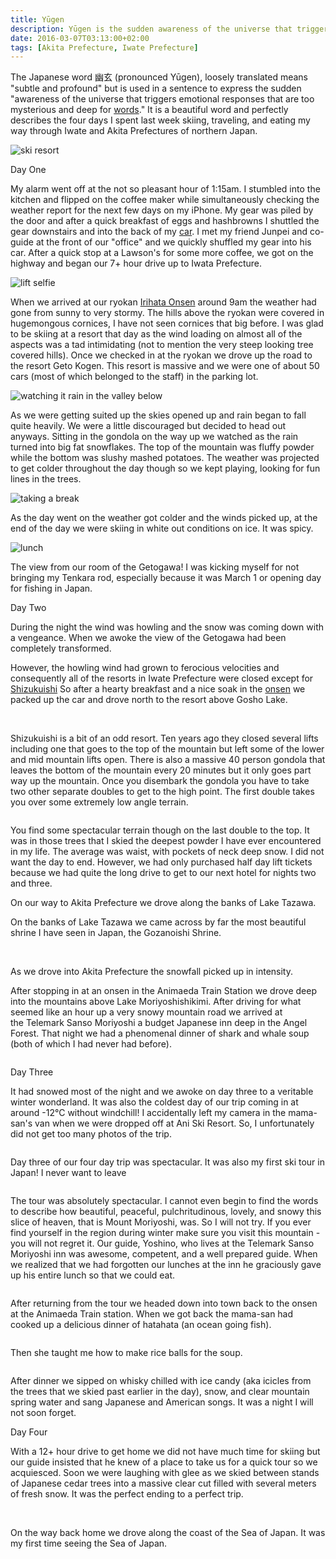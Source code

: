 ```yaml
---
title: Yūgen
description: Yūgen is the sudden awareness of the universe that triggers emotional responses that are too mysterious and deep for words...
date: 2016-03-07T03:13:00+02:00
tags: [Akita Prefecture, Iwate Prefecture]
---
```

<div class="text-lg mt-2">
<p class="mb-2">The Japanese word 幽玄 (pronounced Yūgen), loosely translated means "subtle and profound" but is used in a sentence to express the sudden "awareness of the universe that triggers emotional responses that are too mysterious and deep for <a href="https://theodysseyonline.com/le-moyne/11-beautiful-untranslatable-japanese-words/221351" target="_blank" rel="noopener noreferrer" class="text-red-500 hover:bg-red-500 hover:text-white">words</a>." It is a beautiful word and perfectly describes the four days I spent last week skiing, traveling, and eating my way through Iwate and Akita Prefectures of northern Japan.</p>

<img class="w-8/12 rounded-lg shadow-lg mx-auto" src="https://res.cloudinary.com/mountaintopcoding-127956/image/upload/v1658331505/Fallfish%20Tenkara/Yugen/yugen-japan-skiing-tenkara-day_1_m2vz75.jpg" alt="ski resort" />

<p class="mt-2 mb-2 font-semibold">Day One</p>

<p class="mt-2 mb-2">My alarm went off at the not so pleasant hour of 1:15am. I stumbled into the kitchen and flipped on the coffee maker while simultaneously checking the weather report for the next few days on my iPhone. My gear was piled by the door and after a quick breakfast of eggs and hashbrowns I shuttled the gear downstairs and into the back of my <a href="https://www.fallfishtenkara.com/custom-camper-microvan/" target="_blank" rel="noopener noreferrer" class="text-red-500 hover:bg-red-500 hover:text-white">car</a>. I met my friend Junpei and co-guide at the front of our "office" and we quickly shuffled my gear into his car. After a quick stop at a Lawson's for some more coffee, we got on the highway and began our 7+ hour drive up to Iwata Prefecture.</p>

<img class="w-8/12 rounded-lg shadow-lg mx-auto" src="https://res.cloudinary.com/mountaintopcoding-127956/image/upload/v1658331505/Fallfish%20Tenkara/Yugen/yugen-japan-skiing-tenkara-day_2-buddies_iklilj.jpg" alt="lift selfie" />

<p class="mt-2 mb-2">When we arrived at our ryokan <a href="https://www.vijp.com/irihataonsen/" target="_blank" rel="noopener noreferrer" class="text-red-500 hover:bg-red-500 hover:text-white">Irihata Onsen</a> around 9am the weather had gone from sunny to very stormy. The hills above the ryokan were covered in hugemongous cornices, I have not seen cornices that big before. I was glad to be skiing at a resort that day as the wind loading on almost all of the aspects was a tad intimidating (not to mention the very steep looking tree covered hills). Once we checked in at the ryokan we drove up the road to the resort Geto Kogen. This resort is massive and we were one of about 50 cars (most of which belonged to the staff) in the parking lot.</p>

<img class="w-8/12 rounded-lg shadow-lg mx-auto" src="https://res.cloudinary.com/mountaintopcoding-127956/image/upload/v1658331505/Fallfish%20Tenkara/Yugen/yugen-japan-skiing-tenkara-day_1-view_rghq1u.jpg" alt="watching it rain in the valley below" />

<p class="mt-2 mb-2">As we were getting suited up the skies opened up and rain began to fall quite heavily. We were a little discouraged but decided to head out anyways. Sitting in the gondola on the way up we watched as the rain turned into big fat snowflakes. The top of the mountain was fluffy powder while the bottom was slushy mashed potatoes. The weather was projected to get colder throughout the day though so we kept playing, looking for fun lines in the trees.</p>

<img class="w-8/12 rounded-lg shadow-lg mx-auto" src="https://res.cloudinary.com/mountaintopcoding-127956/image/upload/v1658331505/Fallfish%20Tenkara/Yugen/yugen-japan-skiing-tenkara-day_1-dining_room_sahc7r.jpg" alt="taking a break" />

<p class="mt-2 mb-2">As the day went on the weather got colder and the winds picked up, at the end of the day we were skiing in white out conditions on ice. It was spicy.</p>

<img class="w-8/12 rounded-lg shadow-lg mx-auto" src="https://res.cloudinary.com/mountaintopcoding-127956/image/upload/v1658331505/Fallfish%20Tenkara/Yugen/yugen-japan-skiing-tenkara-day_1-dinner_o1fthw.jpg" alt="lunch" />

<p class="mt-2 mb-2">The view from our room of the Getogawa! I was kicking myself for not bringing my Tenkara rod, especially because it was March 1 or opening day for fishing in Japan.</p>

<p class="mt-2 mb-2 font-semibold">Day Two</p>

<p class="mt-2 mb-2">During the night the wind was howling and the snow was coming down with a vengeance. When we awoke the view of the Getogawa had been completely transformed.</p>

<p class="mt-2 mb-2">However, the howling wind had grown to ferocious velocities and consequently all of the resorts in Iwate Prefecture were closed except for <a href="https://www.snowjapan.com/japan-ski-resorts/iwate/shizukuishi/shizukuishi" target="_blank" rel="noopener noreferrer" class="text-red-500 hover:bg-red-500 hover:text-white">Shizukuishi</a> So after a hearty breakfast and a nice soak in the <a href="https://www.fallfishtenkara.com/onsens/" target="_blank" rel="noopener noreferrer" class="text-red-500 hover:bg-red-500 hover:text-white">onsen</a> we packed up the car and drove north to the resort above Gosho Lake.</p>

<img class="w-8/12 rounded-lg shadow-lg mx-auto" src="" alt="" />

<img class="w-8/12 rounded-lg shadow-lg mx-auto" src="" alt="" />

<img class="w-8/12 rounded-lg shadow-lg mx-auto" src="" alt="" />

<p class="mt-2 mb-2">Shizukuishi is a bit of an odd resort. Ten years ago they closed several lifts including one that goes to the top of the mountain but left some of the lower and mid mountain lifts open. There is also a massive 40 person gondola that leaves the bottom of the mountain every 20 minutes but it only goes part way up the mountain. Once you disembark the gondola you have to take two other separate doubles to get to the high point. The first double takes you over some extremely low angle terrain.</p>

<img class="w-8/12 rounded-lg shadow-lg mx-auto" src="" alt="" />

<p class="mt-2 mb-2">You find some spectacular terrain though on the last double to the top. It was in those trees that I skied the deepest powder I have ever encountered in my life. The average was waist, with pockets of neck deep snow. I did not want the day to end. However, we had only purchased half day lift tickets because we had quite the long drive to get to our next hotel for nights two and three.</p>

<p class="mt-2 mb-2">On our way to Akita Prefecture we drove along the banks of Lake Tazawa.</p>

<p class="mt-2 mb-2">On the banks of Lake Tazawa we came across by far the most beautiful shrine I have seen in Japan, the Gozanoishi Shrine.</p>

<img class="w-8/12 rounded-lg shadow-lg mx-auto" src="" alt="" />

<img class="w-8/12 rounded-lg shadow-lg mx-auto" src="" alt="" />

<img class="w-8/12 rounded-lg shadow-lg mx-auto" src="" alt="" />

<p class="mt-2 mb-2">As we drove into Akita Prefecture the snowfall picked up in intensity.</p>

<p class="mt-2 mb-2">After stopping in at an onsen <span class="underline">in</span> the Animaeda Train Station we drove deep into the mountains above Lake Moriyoshishikimi. After driving for what seemed like an hour up a very snowy mountain road we arrived at the Telemark Sanso Moriyoshi a budget Japanese inn deep in the Angel Forest. That night we had a phenomenal dinner of shark and whale soup (both of which I had never had before).</p>

<img class="w-8/12 rounded-lg shadow-lg mx-auto" src="" alt="" />

<p class="mt-2 mb-2 font-semibold">Day Three</p>

<p class="mt-2 mb-2">It had snowed most of the night and we awoke on day three to a veritable winter wonderland. It was also the coldest day of our trip coming in at around -12°C without windchill! I accidentally left my camera in the mama-san's van when we were dropped off at Ani Ski Resort. So, I unfortunately did not get too many photos of the trip.</p>

<img class="w-8/12 rounded-lg shadow-lg mx-auto" src="" alt="" />

<p>Day three of our four day trip was spectacular. It was also my first ski tour in Japan! I never want to leave</p>

<img class="w-8/12 rounded-lg shadow-lg mx-auto" src="" alt="" />

<p class="mt-2 mb-2">The tour was absolutely spectacular. I cannot even begin to find the words to describe how beautiful, peaceful, pulchritudinous, lovely, and snowy this slice of heaven, that is Mount Moriyoshi, was. So I will not try. If you ever find yourself in the region during winter make sure you visit this mountain - you will not regret it. Our guide, Yoshino, who lives at the Telemark Sanso Moriyoshi inn was awesome, competent, and a well prepared guide. When we realized that we had forgotten our lunches at the inn he graciously gave up his entire lunch so that we could eat.</p>

<img class="w-8/12 rounded-lg shadow-lg mx-auto" src="" alt="" />

<p class="mt-2 mb-2">After returning from the tour we headed down into town back to the onsen at the Animaeda Train station. When we got back the mama-san had cooked up a delicious dinner of hatahata (an ocean going fish).</p>

<img class="w-8/12 rounded-lg shadow-lg mx-auto" src="" alt="" />

<p>Then she taught me how to make rice balls for the soup.</p>

<img class="w-8/12 rounded-lg shadow-lg mx-auto" src="" alt="" />

<p class="mt-2 mb-2">After dinner we sipped on whisky chilled with ice candy (aka icicles from the trees that we skied past earlier in the day), snow, and clear mountain spring water and sang Japanese and American songs. It was a night I will not soon forget.</p>

<p class="mt-2 mb-2 font-semibold">Day Four</p>

<p class="mt-2 mb-2">With a 12+ hour drive to get home we did not have much time for skiing but our guide insisted that he knew of a place to take us for a quick tour so we acquiesced. Soon we were laughing with glee as we skied between stands of Japanese cedar trees into a massive clear cut filled with several meters of fresh snow. It was the perfect ending to a perfect trip.</p>

<img class="w-8/12 rounded-lg shadow-lg mx-auto" src="" alt="" />

<img class="w-8/12 rounded-lg shadow-lg mx-auto" src="" alt="" />

<p class="mt-2 mb-2">On the way back home we drove along the coast of the Sea of Japan. It was my first time seeing the Sea of Japan.</>

<img class="w-8/12 rounded-lg shadow-lg mx-auto" src="" alt="" />
</div>
